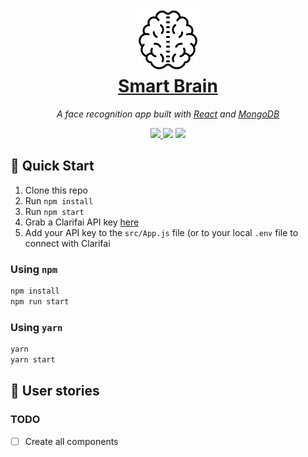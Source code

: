 <h1 align="center">
  <a href="https://github.com/josephgattuso/face-recognition-brain">
    <img
      src="./brain.png"
      width="100"
      alt=""
    />
    <br />
    Smart Brain
  </a>
</h1>

<p align="center">
  <em>
    A face recognition app built with
    <a href="https://reactjs.org/">React</a>
and <a href=https://www.mongodb.com/">MongoDB</a>
  </em>
</p>

<p align="center">
  <a
    target="_blank"
    href="https://github.com/josephgattuso/face-recognition/blob/master/LICENSE"
  >
    <img src="https://img.shields.io/badge/license-MIT-blue.svg" />
  </a>
  <img src="https://img.shields.io/badge/PRs-welcome-brightgreen.svg" />
  <a
    target="_blank"
    href="https://twitter.com/intent/follow?screen_name=joeetuso"
  >
    <img
      src="https://img.shields.io/twitter/follow/joeetuso.svg?label=@joeetuso"
    />
  </a>
</p>

## 🚀 Quick Start

1. Clone this repo
2. Run `npm install`
3. Run `npm start`
4. Grab a Clarifai API key [here](https://www.clarifai.com/)
5. Add your API key to the `src/App.js` file (or to your local `.env` file to connect with Clarifai

### Using `npm`

```sh
npm install
npm run start
```

### Using `yarn`

```sh
yarn
yarn start
```

## 📖 User stories

### TODO

- [ ] Create all components
